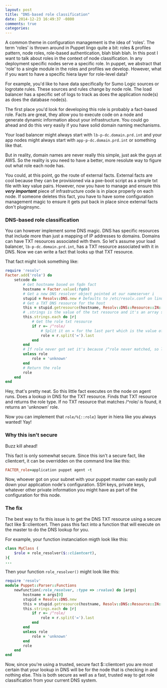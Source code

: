 ```yaml
---
layout: post
title: "DNS-based role classification"
date: 2014-12-23 16:49:37 -0800
comments: true
categories: 
---
```

A common theme in configuration management is the idea of 'roles'. The term 'roles' is thrown around in Puppet lingo quite a bit: roles & profiles pattern, node roles, role-based authentication, blah blah blah. In this post I want to talk about roles in the context of node classification. In any deployment specific nodes serve a specific role. In puppet, we abstract that 'role' to a single module in the roles and profiles we develop. However, what if you want to have a specific hiera layer for role-level data? 

For example, you'd like to have data specifically for Sumo Logic sources or logrotate rules. These sources and rules change by node role. The load balancer has a specific set of logs to track as does the application node(s) as does the database node(s). 

The first place you'd look for developing this role is probably a fact-based role. Facts are great, they allow you to execute code on a node and generate dynamic information about your infrastructure. You could go ahead and do this very easily if you have solid domain naming mechanisms. 

Your load balancer might always start with ```lb-p-dc.domain.prd.int``` and your app nodes might always start with ```app-p-dc.domain.prd.int``` or something like that. 

But in reality, domain names are never really this simple, just ask the guys at AWS. So the reality is you need to have a better, more resolute way to figure out what role each node has. 

You could, at this point, go the route of external facts. External facts are cool because they can be provisioned via a pxe-boot script as a simple txt file with key value pairs. However, now you have to manage and ensure this ***very important*** piece of infrastructure code is in place properly on each node. If someone deletes this fact, you have to have some configuration management magic to ensure it gets put back in place since external facts don't pluginsync. 

### DNS-based role classification
You can however implement some DNS magic. DNS has specific resources that include more than just a mapping of IP addresses to domains. Domains can have TXT resources associated with them. So let's assume your load balancer, ```lb-p-dc.domain.prd.int```, has a TXT resource associated with it in DNS. Now we can write a fact that looks up that TXT resource. 

That fact might look something like:
```ruby
require 'resolv'
Facter.add('role') do
	setcode do
		# Get hostname based on fqdn fact
		hostname = Facter.value(:fqdn)
		# Get a new DNS resolver object pointed at our nameserver i
		stupid = Resolv::DNS.new # Defaults to /etc/resolv.conf on linux envs
		# Get a TXT DNS resource for the host
		this = stupid.getresource(hostname, Resolv::DNS::Resource::IN::TXT)
		# .strings is the value of the txt resource and it's an array since you can have many txt resources
		this.strings.each do |r|
			# Get the role txt resource
			if r =~ /^role/
				# Split it on = for the last part which is the value of the role
				role = r.split('=').last
			end
		end
		# If role never got set it's because /^role never matched, so let's set this to unknown
		unless role
			role = 'unknown'
		end
		# Return the role
		role
	end
end
```

Hey, that's pretty neat. So this little fact executes on the node on agent runs. Does a lookup in DNS for the TXT resource. Finds that TXT resource and returns the role type. If no TXT resource that matches /^role/ is found, it returns an 'unknown' role. 

Now you can implement that ```role/%{::role}``` layer in hiera like you always wanted! Yay!

### Why this isn't secure
Buzz kill ahead!

This fact is only somewhat secure. Since this isn't a secure fact, like clientcert, it can be overridden on the command line like this:

```ruby
FACTER_role=application puppet agent -t
```

Now, whoever got on your subnet with your puppet master can easily pull down your application node's configuration. SSH keys, private keys, whatever other private information you might have as part of the configuration for this node.

### The fix
The best way to fix this issue is to get the DNS TXT resource using a secure fact like $::clientcert. Then pass this fact into a function that will execute on the master to do the DNS lookup for you.

For example, your function instanciation migth look like this:

```ruby
class MyClass (
	$role = role_resolver($::clientcert),
){
...
```

Then your function ```role_resolver()``` might look like this:

```ruby
require 'resolv'
module Puppet::Parser::Functions
	newfunction(:role_resolver, :type => :rvalue) do |args|
		hostname = args[0]
		stupid = Resolv::DNS.new
		this = stupid.getresource(hostname, Resolv::DNS::Resource::IN::TXT)
		this.strings.each do |r|
			if r =~ /^role/
				role = r.split('=').last
			end
		end
		unless role
			role = 'unknown'
		end
		role
	end
end
```

Now, since you're using a trusted, secure fact $::clientcert you are most certain that your lookup in DNS will be for the node that is checking in and nothing else. This is both secure as well as a fast, trusted way to get role classification from your current DNS system.
